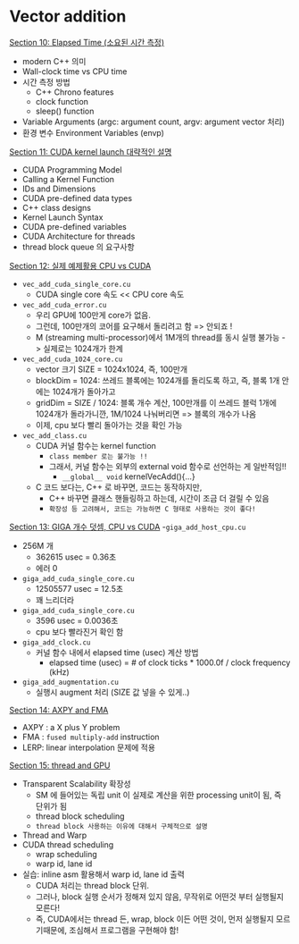 # Vector addition

[Section 10: Elapsed Time (소요된 시간 측정)](./doc/section10.md)
- modern C++ 의미
- Wall-clock time vs CPU time
- 시간 측정 방법
  - C++ Chrono features
  - clock function
  - sleep() function
- Variable Arguments (argc: argument count, argv: argument vector 처리)
- 환경 변수 Environment Variables (envp)

[Section 11: CUDA kernel launch 대략적인 설명](./doc/section11.md)
- CUDA Programming Model
- Calling a Kernel Function
- IDs and Dimensions
- CUDA pre-defined data types
- C++ class designs
- Kernel Launch Syntax
- CUDA pre-defined variables
- CUDA Architecture for threads
- thread block queue 의 요구사항

[Section 12: 실제 예제활용 CPU vs CUDA](./doc/section12.md)
- `vec_add_cuda_single_core.cu`
  - CUDA single core 속도 << CPU core 속도
- `vec_add_cuda_error.cu`
  - 우리 GPU에 100만게 core가 없음. 
  - 그런데, 100만개의 코어를 요구해서 돌리려고 함 => 안되죠 !
  - M (streaming multi-processor)에서 1M개의 thread를 동시 실행 불가능 -> 실제로는 1024개가 한계
- `vec_add_cuda_1024_core.cu`
  - vector 크기 SIZE = 1024x1024, 즉, 100만개
  - blockDim = 1024: 쓰레드 블록에는 1024개를 돌리도록 하고, 즉, 블록 1개 안에는 1024개가 돌아가고
  - gridDim = SIZE / 1024: 블록 개수 계산, 100만개를 이 쓰레드 블럭 1개에 1024개가 돌라가니깐, 1M/1024 나눠버리면 => 블록의 개수가 나옴
  - 이제, cpu 보다 빨리 돌아가는 것을 확인 가능
- `vec_add_class.cu`
  - CUDA 커널 함수는 kernel function 
    - `class member 로는 불가능 !!`
    - 그래서, 커널 함수는 외부의 external void 함수로 선언하는 게 일반적임!!
      - `__global__ void` kernelVecAdd(){...}
  - C 코드 보다는, C++ 로 바꾸면, 코드는 동작하지만,
    - C++ 바꾸면 클래스 핸들링하고 하는데, 시간이 조금 더 걸릴 수 있음
    - `확장성 등 고려해서, 코드는 가능하면 C 형태로 사용하는 것이 좋다!`

[Section 13: GIGA 개수 덧셈, CPU vs CUDA](./doc/section13.md)
-`giga_add_host_cpu.cu`
  - 256M 개
    - 362615 usec = 0.36초
    - 에러 0
- `giga_add_cuda_single_core.cu`
  - 12505577 usec = 12.5초
  - 꽤 느리더라
- `giga_add_cuda_single_core.cu`
  - 3596 usec = 0.0036초
  - cpu 보다 빨라진거 확인 함
- `giga_add_clock.cu`
  - 커널 함수 내에서 elapsed time (usec) 계산 방법 
    - elapsed time (usec) = # of clock ticks * 1000.0f / clock frequency (kHz)
- `giga_add_augmentation.cu`
  - 실행시 augment 처리 (SIZE 값 넣을 수 있게..) 

[Section 14: AXPY and FMA](./doc/section14.md)
- AXPY : a X plus Y problem
- FMA : `fused multiply-add` instruction
- LERP: linear interpolation 문제에 적용

[Section 15: thread and GPU](./doc/section15.md)
- Transparent Scalability 확장성 
  - SM 에 들어있는 독립 unit 이 실제로 계산을 위한 processing unit이 됨, 즉 단위가 됨 
  - thread block scheduling
  - `thread block 사용하는 이유에 대해서 구체적으로 설명`
- Thread and Warp
- CUDA thread scheduling
  - wrap scheduling
  - warp id, lane id
- 실습: inline asm 활용해서 warp id, lane id 출력 
  - CUDA 처리는 thread block 단위.
  - 그러나, block 실행 순서가 정해져 있지 않음, 무작위로 어떤것 부터 실행될지 모른다!
  - 즉, CUDA에서는 thread 든, wrap, block 이든 어떤 것이, 먼저 실행될지 모르기때문에, 조심해서 프로그램을 구현해야 함!


